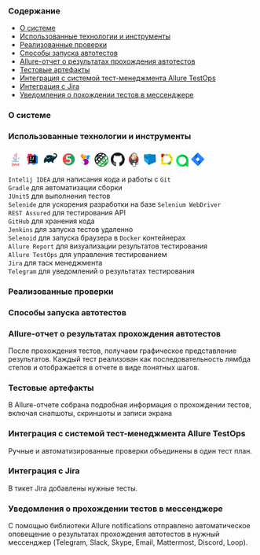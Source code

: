 

### <a name="Содержание"></a>Содержание

- [О системе](#about-system)
- [Использованные технологии и инструменты](#tech-and-instruments)
- [Реализованные проверки](#tests)
- [Способы запуска автотестов](#how-to-run)
- [Allure-отчет о результатах прохождения автотестов](#allure-report)
- [Тестовые артефакты](#test-artefacts)
- [Интеграция с системой тест-менеджмента Allure TestOps](#allure-test-ops)
- [Интеграция с Jira](#jira)
- [Уведомления о похождении тестов в мессенджере](#телеграм-нотификация)

### <a name="about-system"></a>О системе

### <a name="tech-and-instruments"></a>Использованные технологии и инструменты

<p>
<img width="6%" title="Java" src="media/svg/java.svg">
<img width="6%" title="IntelliJ IDEA" src="media/svg/idea.svg">
<img width="7%" title="Gradle" src="media/svg/gradle.svg">
<img width="6%" title="JUnit5" src="media/svg/junit5.svg">
<img width="6%" title="Selenide" src="media/svg/selenide.svg">
<img width="5.5%" title="Selenide" src="media/svg/restassured.png">
<img width="6%" title="GitHub" src="media/svg/github.svg">
<img width="5.5%" title="Jenkins" src="media/svg/jenkins.svg">
<img width="6%" title="Selenoid" src="media/svg/selenoid.svg">
<img width="6%" title="AllureReport" src="media/svg/allure.svg">
<img width="5%" title="Allure TestOps" src="media/svg/alluretestops.svg">
<img width="6%" title="Jira" src="media/svg/jira.svg">
</p>

`Intelij IDEA` для написания кода и работы с `Git`\
`Gradle` для автоматизации сборки\
`JUnit5` для выполнения тестов\
`Selenide` для ускорения разработки на базе `Selenium WebDriver`\
`REST Assured` для тестирования API\
`GitHub` для хранения кода\
`Jenkins` для запуска тестов удаленно\
`Selenoid` для запуска браузера в `Docker` контейнерах\
`Allure Report` для визуализации результатов тестирования\
`Allure TestOps` для управления тестированием\
`Jira` для таск менеджмента\
`Telegram` для уведомлений о результатах тестирования

### <a name="tests"></a>Реализованные проверки

### <a name="how-to-run"></a>Способы запуска автотестов

### <a name="allure-report"></a>Allure-отчет о результатах прохождения автотестов
После прохождения тестов, получаем графическое представление результатов. 
Каждый тест реализован как последовательность лямбда степов и отображается в отчете в виде понятных шагов.

### <a name = ""></a>Тестовые артефакты
В Allure-отчете собрана подробная информация о прохождении тестов, включая снапшоты, скриншоты и записи экрана 

### <a name = ""></a>Интеграция с системой тест-менеджмента Allure TestOps
Ручные и автоматизированные проверки объединены в один тест план. 

### <a name = ""></a>Интеграция с Jira
В тикет Jira добавлены нужные тесты.

### <a name ="telegram-notifications"></a>Уведомления о прохождении тестов в мессенджере  
С помощью библиотеки Allure notifications отправлено автоматическое оповещение о результатах прохождения автотестов в нужный мессенджер (Telegram, Slack, Skype, Email, Mattermost, Discord, Loop).



